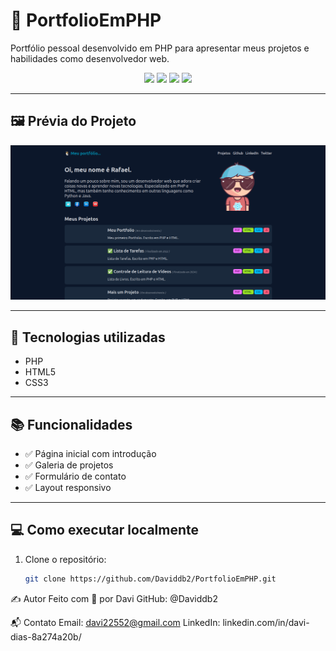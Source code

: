 # 📁 PortfolioEmPHP

Portfólio pessoal desenvolvido em PHP para apresentar meus projetos e habilidades como desenvolvedor web.

<p align="center">
  <img src="https://img.shields.io/badge/PHP-777BB4?style=for-the-badge&logo=php&logoColor=white" />
  <img src="https://img.shields.io/badge/HTML5-E34F26?style=for-the-badge&logo=html5&logoColor=white" />
  <img src="https://img.shields.io/badge/CSS3-1572B6?style=for-the-badge&logo=css3&logoColor=white" />
  <img src="https://img.shields.io/badge/Status-Em%20desenvolvimento-yellow?style=for-the-badge" />
</p>

---

## 🖼️ Prévia do Projeto

<p align="center">
  <img src="/img/projeto1.png" alt="preview do projeto" />
</p>


---

## 🚀 Tecnologias utilizadas

- PHP
- HTML5
- CSS3

---

## 📚 Funcionalidades

- ✅ Página inicial com introdução
- ✅ Galeria de projetos
- ✅ Formulário de contato
- ✅ Layout responsivo

---

## 💻 Como executar localmente

1. Clone o repositório:
   ```bash
   git clone https://github.com/Daviddb2/PortfolioEmPHP.git
   
✍️ Autor
Feito com 💙 por Davi
GitHub: @Daviddb2

📬 Contato
Email: davi22552@gmail.com
LinkedIn: linkedin.com/in/davi-dias-8a274a20b/
